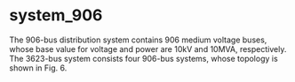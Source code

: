 # system_906
The 906-bus distribution system contains 906 medium voltage buses, whose base value for voltage and power are 10kV and 10MVA, respectively.
The 3623-bus system consists four 906-bus systems, whose topology is shown in Fig. 6.
